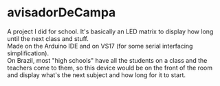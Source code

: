 # avisadorDeCampa
A project I did for school. It's basically an LED matrix to display how long until the next class and stuff.   
Made on the Arduino IDE and on VS17 (for some serial interfacing simplification).   
On Brazil, most "high schools" have all the students on a class and the teachers come to them, so this device would be on the front of the room and display what's the next subject and how long for it to start.
